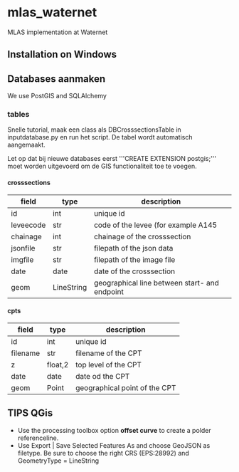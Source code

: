 # mlas_waternet
MLAS implementation at Waternet

## Installation on Windows

## Databases aanmaken

We use PostGIS and SQLAlchemy

### tables

Snelle tutorial, maak een class als DBCrosssectionsTable in inputdatabase.py en run het script. De tabel wordt automatisch aangemaakt.

Let op dat bij nieuwe databases eerst '''CREATE EXTENSION postgis;''' moet worden uitgevoerd om de GIS functionaliteit toe te voegen.

#### crosssections

field | type | description
--- | --- | --- 
id | int | unique id
leveecode | str | code of the levee (for example A145
chainage | int | chainage of the crosssection
jsonfile | str | filepath of the json data
imgfile | str | filepath of the image file
date | date | date of the crosssection
geom | LineString | geographical line between start- and endpoint

#### cpts

field | type | description
--- | --- | --- 
id | int | unique id
filename | str | filename of the CPT
z | float,2 | top level of the CPT
date | date | date od the CPT
geom | Point | geographical point of the CPT


## TIPS QGis

* Use the processing toolbox option **offset curve** to create a polder referenceline.
* Use Export | Save Selected Features As and choose GeoJSON as filetype. Be sure to choose the right CRS (EPS:28992) and GeometryType = LineString

